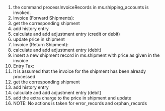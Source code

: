 1. the command processInvoiceRecords in ms.shipping_accounts is invoked.
2. Invoice (Forward Shipments): 
  1. get the corresponding shipment
  2. add history entry
  3. calculate and add adjustment entry (credit or debit)
  4. update price in shipment
3. Invoice (Return Shipment): 
  1. calculate and add adjustment entry (debit)
  2. insert a new shipment record in ms.shipment with price as given in the invoice
4. Entry Tax:
  1. It is assumed that the invoice for the shipment has been already processed
  2. get the corresponding shipment
  3. add history entry
  4. calculate and add adjustment entry (debit)
  5. add the extra charge to the price in shipment and update
5. NOTE: No actions is taken for error_records and orphan_records

